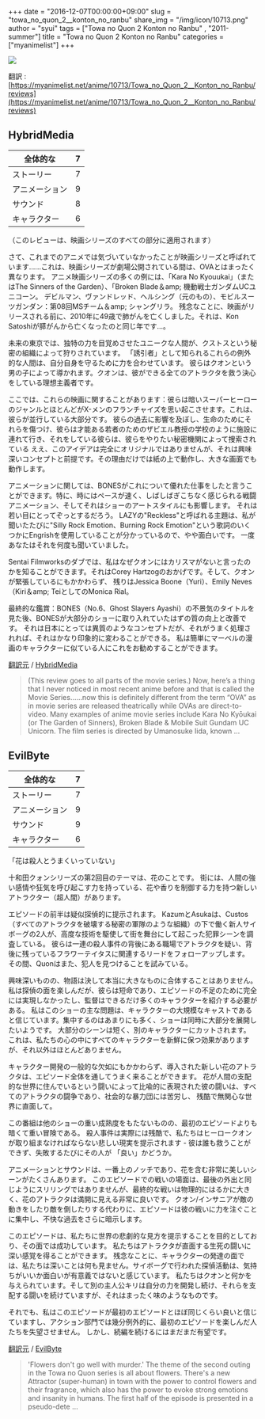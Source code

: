 +++
date = "2016-12-07T00:00:00+09:00"
slug = "towa_no_quon_2__konton_no_ranbu"
share_img = "/img/icon/10713.png"
author = "syui"
tags = ["Towa no Quon 2 Konton no Ranbu" , "2011-summer"]
title = "Towa no Quon 2 Konton no Ranbu"
categories = ["myanimelist"]
+++

![](https://myanimelist.cdn-dena.com/images/anime/8/31827.jpg)


<!--more-->

翻訳 : [https://myanimelist.net/anime/10713/Towa_no_Quon_2__Konton_no_Ranbu/reviews](https://myanimelist.net/anime/10713/Towa_no_Quon_2__Konton_no_Ranbu/reviews)


## HybridMedia



全体的な|  7
--- | ---
ストーリー|  7
アニメーション|  9
サウンド|  8
キャラクター|  6

（このレビューは、映画シリーズのすべての部分に適用されます）

さて、これまでのアニメでは気づいていなかったことが映画シリーズと呼ばれています......これは、映画シリーズが劇場公開されている間は、OVAとはまったく異なります。 アニメ映画シリーズの多くの例には、「Kara No Kyouukai」（またはThe Sinners of the Garden）、「Broken Blade＆amp; 機動戦士ガンダムUCユニコーン。 デビルマン、ヴァンドレッド、ヘルシング（元のもの）、モビルスーツガンダン：第08回MSチーム＆amp; シャングリラ。 残念なことに、映画がリリースされる前に、2010年に49歳で肺がんを亡くしました。それは、Kon Satoshiが膵がんから亡くなったのと同じ年です...。

未来の東京では、独特の力を目覚めさせたユニークな人間が、クストスという秘密の組織によって狩りされています。  「誘引者」として知られるこれらの例外的な人間は、自分自身を守るために力を合わせています。 彼らはクオンという男の子によって導かれます。クオンは、彼ができる全てのアトラクタを救う決心をしている理想主義者です。

ここでは、これらの映画に関することがあります：彼らは暗いスーパーヒーローのジャンルとほとんどがX-メンのフランチャイズを思い起こさせます。これは、彼らが並行している大部分です。 彼らの過去に影響を及ぼし、生命のためにそれらを傷つけ、彼らは才能ある若者のためのザビエル教授の学校のように施設​​に連れて行き、それをしている彼らは、彼らをやりたい秘密機関によって捜索されている ええ、このアイデアは完全にオリジナルではありませんが、それは興味深いコンセプトと前提です。その理由だけでは紙の上で動作し、大きな画面でも動作します。



アニメーションに関しては、BONESがこれについて優れた仕事をしたと言うことができます。特に、時にはペースが速く、しばしばぎこちなく感じられる戦闘アニメーション、そしてそれはショーのアートスタイルにも影響します。 それは若い目にとってぞっとするだろう。  LAZYの"Reckless"と呼ばれる主題は、私が聞いたたびに"Silly Rock Emotion、Burning Rock Emotion"という歌詞のいくつかにEngrishを使用していることが分かっているので、やや面白いです。 一度あなたはそれを何度も聞いていました。

Sentai Filmworksのダブでは、私はなぜクオンにはカリスマがないと言ったのかを知ることができます。それはCorey Hartzogのおかげです。そして、クオンが緊張しているにもかかわらず、 残りはJessica Boone（Yuri）、Emily Neves（Kiri＆amp;  TeiとしてのMonica Rial。

最終的な鑑賞：BONES（No.6、Ghost Slayers Ayashi）の不景気のタイトルを見た後、BONESが大部分のショーに取り入れていたはずの質の向上と改善です。 それは日本にとっては異質のようなコンセプトだが、それがうまく処理されれば、それはかなり印象的に変わることができる。 私は簡単にマーベルの漫画のキャラクターに似ている人にこれをお勧めすることができます。

[翻訳元](https://myanimelist.net/reviews.php?id=89809) / [HybridMedia](https://myanimelist.net/profile/HybridMedia/reviews)


> (This review goes to all parts of the movie series.)    Now, here’s a thing that I never noticed in most recent anime before and that is called the Movie Series……now this is definitely different from the term “OVA” as in movie series are released theatrically while OVAs are direct-to-video. Many examples of anime movie series include Kara No Kyōukai (or The Garden of Sinners), Broken Blade &amp; Mobile Suit Gundam UC Unicorn. The film series is directed by Umanosuke Iida, known  ...

## EvilByte



全体的な|  7
--- | ---
ストーリー|  7
アニメーション|  9
サウンド|  9
キャラクター|  6

「花は殺人とうまくいっていない」

十和田クォンシリーズの第2回目のテーマは、花のことです。 街には、人間の強い感情や狂気を呼び起こす力を持っている、花や香りを制御する力を持つ新しいアトラクター（超人間）があります。

エピソードの前半は疑似探偵的に提示されます。  KazumとAsukaは、Custos（すべてのアトラクタを破壊する秘密の軍隊のような組織）の下で働く新人サイボーグの2人が、高度な技術を駆使して街を舞台にして起こった犯罪シーンを調査している。 彼らは一連の殺人事件の背後にある職場でアトラクタを疑い、背後に残っているフラワーテイタスに関連するリードをフォローアップします。 その間、Quonはまた、犯人を見つけることを試みている。

興味深いものの、物語は決して本当に大きなものに合体することはありません。 私は探偵の面を楽しんだが、彼らは短命であり、エピソードの不足のために完全には実現しなかったし、監督はできるだけ多くのキャラクターを紹介する必要がある。 私はこのショーの主な問題は、キャラクターの大規模なキャストであると信じています。集中するのはあまりにも多く、ショーは同時に大部分を展開したいようです。 大部分のシーンは短く、別のキャラクターにカットされます。 これは、私たちの心の中にすべてのキャラクターを新鮮に保つ効果がありますが、それ以外はほとんどありません。

キャラクター開発の一般的な欠如にもかかわらず、導入された新しい花のアトラクタは、エピソード全体を通してうまく来ることができます。 花が人間の支配的な世界に住んでいるという闘いによって比喩的に表現された彼の闘いは、すべてのアトラクタの闘争であり、社会的な暴力団には苦労し、 残酷で無関心な世界に直面して。

この番組は他のショーの重い成熟度をもたないものの、最初のエピソードよりも暗くて重い冒険である。 殺人事件は実際には残酷で、私たちはヒーロークオンが取り組まなければならない悲しい現実を提示されます - 彼は誰も救うことができず、失敗するたびにその人が 「良い」かどうか。

アニメーションとサウンドは、一番上のノッチであり、花を含む非常に美しいシーンがたくさんあります。 このエピソードでの戦いの場面は、最後の外出と同じようにスリリングではありませんが、最終的な戦いは物理的にはるかに大きく、花のアトラクタは満開に見える非常に良いです。 クオン/インサニアが敵の動きをしたり敵を倒したりする代わりに、エピソードは彼の戦いに力を注ぐことに集中し、不快な過去をさらに暗示します。

このエピソードは、私たちに世界の悲劇的な見方を提示することを目的としており、その面では成功しています。 私たちはアトラクタが直面する生死の闘いに深い感覚を得ることができます。 残念なことに、キャラクターの発達の面では、私たちは深いことは何も見ません。サイボーグで行われた探偵活動は、気持ちがいいか面白いが有意義ではないと感じています。 私たちはクオンと何かを与えられています。そして別の主人公キリは自分の力を開発し続け、それらを支配する闘いを続けていますが、それはまったく味のようなものです。

それでも、私はこのエピソードが最初のエピソードとほぼ同じくらい良いと信じていますし、アクション部門では幾分例外的に、最初のエピソードを楽しんだ人たちを失望させません。 しかし、続編を続けるにはまだまだ有望です。

[翻訳元](https://myanimelist.net/reviews.php?id=79526) / [EvilByte](https://myanimelist.net/profile/EvilByte/reviews)


> 'Flowers don't go well with murder.'     The theme of the second outing in the Towa no Quon series is all about flowers. There's a new Attractor (super-human) in town with the power to control flowers and their fragrance, which also has the power to evoke strong emotions and insanity in humans.    The first half of the episode is presented in a pseudo-dete ...
